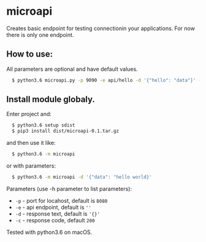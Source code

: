 # microapi

Creates basic endpoint for testing connectionin your applications. For now there is only one endpoint.

How to use:
-----------

All parameters are optional and have default values.

```bash
  $ python3.6 microapi.py -p 9090 -e api/hello -d '{"hello": "data"}' -c 200
```

Install module globaly.
-----------------------

Enter project and:

```bash
  $ python3.6 setup sdist
  $ pip3 install dist/microapi-0.1.tar.gz
```

and then use it like:

```bash
  $ python3.6 -m microapi
```

or with parameters:

```bash
  $ python3.6 -m microapi -d '{"data": "hello world}'
```

Parameters (use -h parameter to list parameters):
  * `-p` - port for locahost, default is `8080`
  * `-e` - api endpoint, default is `''`
  * `-d` - response text, default is `'{}'`
  * `-c` - response code, default `200`

Tested with python3.6 on macOS.